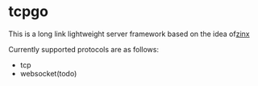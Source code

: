 # tcpgo

This is a long link lightweight server framework based on the idea of ​​[zinx](https://github.com/aceld/zinx)

Currently supported protocols are as follows:
* tcp
* websocket(todo)